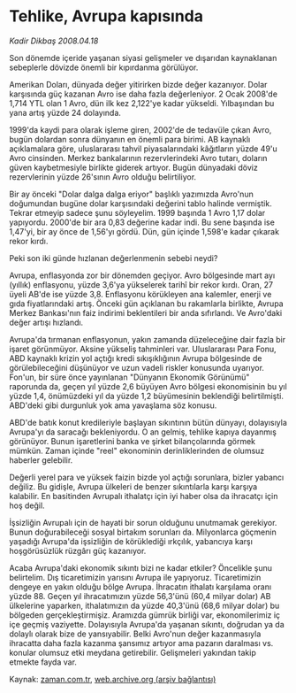 # Tehlike, Avrupa kapısında

*Kadir Dikbaş 2008.04.18*

<tr><td class="metin" colspan="2" style="padding-top: 20px; padding-left: 5px; padding-right: 10px;">Son dönemde içeride yaşanan siyasi gelişmeler ve dışarıdan kaynaklanan sebeplerle dövizde önemli bir kıpırdanma görülüyor.</td></tr><tr><td class="metin" colspan="2" style="padding-top: 20px; padding-left: 5px; padding-right: 10px;"><p>Amerikan Doları, dünyada değer yitirirken bizde değer kazanıyor. Dolar karşısında güç kazanan Avro ise daha fazla değerleniyor. 2 Ocak 2008'de 1,714 YTL olan 1 Avro, dün ilk kez 2,122'ye kadar yükseldi. Yılbaşından bu yana artış yüzde 24 dolayında.
<p> 1999'da kaydi para olarak işleme giren, 2002'de de tedavüle çıkan Avro, bugün dolardan sonra dünyanın en önemli para birimi. AB kaynaklı açıklamalara göre, uluslararası tahvil piyasalarındaki kâğıtların yüzde 49'u Avro cinsinden. Merkez bankalarının rezervlerindeki Avro tutarı, doların güven kaybetmesiyle birlikte giderek artıyor. Bugün dünyadaki döviz rezervlerinin yüzde 26'sının Avro olduğu belirtiliyor.
<p> Bir ay önceki "Dolar dalga dalga eriyor" başlıklı yazımızda Avro'nun doğumundan bugüne dolar karşısındaki değerini tablo halinde vermiştik. Tekrar etmeyip sadece şunu söyleyelim. 1999 başında 1 Avro 1,17 dolar yapıyordu. 2000'de bir ara 0,83 değerine kadar indi. Bu sene başında ise 1,47'yi, bir ay önce de 1,56'yı gördü. Dün, gün içinde 1,598'e kadar çıkarak rekor kırdı.
<p> Peki son iki günde hızlanan değerlenmenin sebebi neydi?
<p> Avrupa, enflasyonda zor bir dönemden geçiyor. Avro bölgesinde mart ayı (yıllık) enflasyonu, yüzde 3,6'ya yükselerek tarihî bir rekor kırdı. Oran, 27 üyeli AB'de ise yüzde 3,8. Enflasyonu körükleyen ana kalemler, enerji ve gıda fiyatlarındaki artış. Önceki gün açıklanan bu rakamlarla birlikte, Avrupa Merkez Bankası'nın faiz indirimi beklentileri bir anda sıfırlandı. Ve Avro'daki değer artışı hızlandı.
<p> Avrupa'da tırmanan enflasyonun, yakın zamanda düzeleceğine dair fazla bir işaret görünmüyor. Aksine yükseliş tahminleri var. Uluslararası Para Fonu, ABD kaynaklı krizin yol açtığı kredi sıkışıklığının Avrupa bölgesinde de görülebileceğini düşünüyor ve uzun vadeli riskler konusunda uyarıyor. Fon'un, bir süre önce yayınlanan "Dünyanın Ekonomik Görünümü" raporunda da, geçen yıl yüzde 2,6 büyüyen Avro bölgesi ekonomisinin bu yıl yüzde 1,4, önümüzdeki yıl da yüzde 1,2 büyümesinin beklendiği belirtilmişti. ABD'deki gibi durgunluk yok ama yavaşlama söz konusu.
<p> ABD'de batık konut kredileriyle başlayan sıkıntının bütün dünyayı, dolayısıyla Avrupa'yı da saracağı bekleniyordu. O an gelmiş, tehlike kapıya dayanmış görünüyor. Bunun işaretlerini banka ve şirket bilançolarında görmek mümkün. Zaman içinde "reel" ekonominin derinliklerinden de olumsuz haberler gelebilir.
<p> Değerli yerel para ve yüksek faizin bizde yol açtığı sorunlara, bizler yabancı değiliz. Bu gidişle, Avrupa ülkeleri de benzer sıkıntılarla karşı karşıya kalabilir. En basitinden Avrupalı ithalatçı için iyi haber olsa da ihracatçı için hoş değil.
<p>İşsizliğin Avrupalı için de hayati bir sorun olduğunu unutmamak gerekiyor. Bunun doğurabileceği sosyal birtakım sorunları da. Milyonlarca göçmenin yaşadığı Avrupa'da işsizliğin de körüklediği ırkçılık, yabancıya karşı hoşgörüsüzlük rüzgârı güç kazanıyor.
<p> Acaba Avrupa'daki ekonomik sıkıntı bizi ne kadar etkiler? Öncelikle şunu belirtelim. Dış ticaretimizin yarısını Avrupa ile yapıyoruz. Ticaretimizin dengeye en yakın olduğu bölge Avrupa. İhracatın ithalatı karşılama oranı yüzde 88. Geçen yıl ihracatımızın yüzde 56,3'ünü (60,4 milyar dolar) AB ülkelerine yaparken, ithalatımızın da yüzde 40,3'ünü (68,6 milyar dolar) bu bölgeden gerçekleştirmişiz. Aramızda gümrük birliği var, ekonomilerimiz iç içe geçmiş vaziyette. Dolayısıyla Avrupa'da yaşanan sıkıntı, doğrudan ya da dolaylı olarak bize de yansıyabilir. Belki Avro'nun değer kazanmasıyla ihracatta daha fazla kazanma şansımız artıyor ama pazarın daralması vs. konular olumsuz etki meydana getirebilir. Gelişmeleri yakından takip etmekte fayda var.<br/></p></p></p></p></p></p></p></p></p></p></td></tr>

Kaynak: [zaman.com.tr](http://zaman.com.tr/yazar.do?yazino=678304), [web.archive.org (arşiv bağlantısı)](http://web.archive.org/web/20080805021503/http://www.zaman.com.tr:80/yazar.do?yazino=678304)
